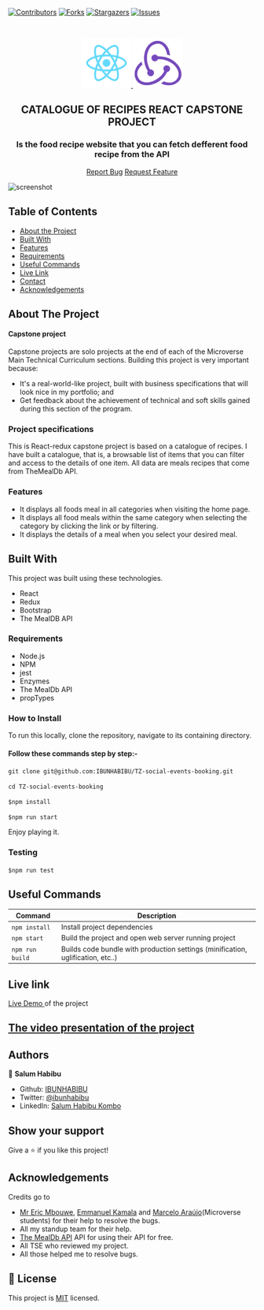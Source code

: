 [![Contributors][contributors-shield]][contributors-url]
[![Forks][forks-shield]][forks-url]
[![Stargazers][stars-shield]][stars-url]
[![Issues][issues-shield]][issues-url]

<br />

<p align="center">
  <a href="git@github.com:IBUNHABIBU/TZ-social-events-booking.git">
    <p align="center">
      <img src="https://raw.githubusercontent.com/github/explore/80688e429a7d4ef2fca1e82350fe8e3517d3494d/topics/react/react.png" alt="React" width="100" height="100">
      <img src="https://raw.githubusercontent.com/github/explore/80688e429a7d4ef2fca1e82350fe8e3517d3494d/topics/redux/redux.png" alt="Redux" width="100" height="100">
     </p>
  </a>

  <h2 align="center"> CATALOGUE OF RECIPES REACT CAPSTONE PROJECT</h2>
  <h3 align="center"> Is the food recipe website that you can fetch defferent food recipe from the API</h3>

  <p align="center">
    <a href="https://github.com/IBUNHABIBU/TZ-social-events-booking/issues">Report Bug</a>
    <a href="https://github.com/IBUNHABIBU/TZ-social-events-booking/issues">Request Feature</a>
  </p>
</p>


![screenshot](https://github.com/IBUNHABIBU/TZ-social-events-booking/blob/react-redux-mealDb-fetch-api/public/home.PNG)

## Table of Contents

* [About the Project](#about-the-project)
* [Built With](#built-with)
* [Features](#features)
* [Requirements](#requirements)
* [Useful Commands](#useful-commands)
* [Live Link](#Live-link)
* [Contact](#Authors)
* [Acknowledgements](#Acknowledgements)

<!-- ABOUT THE PROJECT -->
## About The Project
#### Capstone project

Capstone projects are solo projects at the end of each of the Microverse Main Technical Curriculum sections. Building this project is very important because:

- It's a real-world-like project, built with business specifications that will look nice in my portfolio; and
- Get feedback about the achievement of technical and soft skills gained during this section of the program.

### Project specifications

This is React-redux capstone project is based on a catalogue of recipes. I have built a catalogue, that is, a browsable list of items that you can filter and access to the details of one item. All data are meals recipes that come from TheMealDb API.

### Features

  - It displays all foods meal in all categories when visiting the home page.
  - It displays all food meals within the same category when selecting the category by clicking the link or by filtering.
  - It displays the details of a meal when you select your desired meal.


<!-- BUILD WITH -->
## Built With

This project was built using these technologies.
* React
* Redux
* Bootstrap
* The MealDB API


### Requirements

- Node.js
- NPM
- jest
- Enzymes
- The MealDb API
- propTypes

### How to Install 

To run this locally, clone the repository, navigate to its containing directory.

#### Follow these commands step by step:-

`
git clone git@github.com:IBUNHABIBU/TZ-social-events-booking.git
`

`
cd TZ-social-events-booking
`

 `$npm install `
 
 
 `$npm run start`
 
Enjoy playing it.

### Testing

 `$npm run test `


## Useful Commands

| Command | Description |
|---------|-------------|
| `npm install` | Install project dependencies |
| `npm start` | Build the project and open web server running project |
| `npm run build` | Builds code bundle with production settings (minification, uglification, etc..) |

<!-- ### How to play -->

<!-- CONTACT -->


## Live link

[Live Demo ](https://slm-foodrecipe.herokuapp.com/) of the project

## [The video presentation of the project](https://www.youtube.com/watch?v=VW7r0R3_HqY&t=20s) 

## Authors

👤 **Salum Habibu** 
    
* Github: [IBUNHABIBU](https://github.com/IBUNHABIBU)
* Twitter: [@ibunhabibu](https://twitter.com/Ibunhabibu)
* LinkedIn: [Salum Habibu Kombo](https://www.linkedin.com/in/salum-habibu/)

## Show your support

Give a :star: if you like this project!


## Acknowledgements
Credits go to 
- [Mr Eric Mbouwe](https://github.com/EricMbouwe), [Emmanuel Kamala](https://github.com/emmanuelkamala) and [Marcelo Araújo](https://github.com/marcelomaidden)(Microverse students) for their help to resolve the bugs.
- All my standup team for their help.
- [The MealDb API](https://www.themealdb.com/api.php) API for using their API for free.
- All TSE who reviewed my project.
- All those helped me to resolve bugs.

<!-- MARKDOWN LINKS & IMAGES -->
<!-- https://www.markdownguide.org/basic-syntax/#reference-style-links -->
[contributors-shield]: https://img.shields.io/github/contributors/IBUNHABIBU/TZ-social-events-booking.svg?style=flat-square
[contributors-url]: https://github.com/IBUNHABIBU/TZ-social-events-booking/graphs/contributors
[forks-shield]: https://img.shields.io/github/forks/IBUNHABIBU/TZ-social-events-booking.svg?style=flat-square
[forks-url]: https://github.com/IBUNHABIBU/TZ-social-events-booking/network/members
[stars-shield]: https://img.shields.io/github/stars/IBUNHABIBU/TZ-social-events-booking.svg?style=flat-square
[stars-url]: https://github.com/IBUNHABIBU/TZ-social-events-booking/stargazers
[issues-shield]: https://img.shields.io/github/issues/IBUNHABIBU/TZ-social-events-booking.svg?style=flat-square
[issues-url]: https://github.com/IBUNHABIBU/TZ-social-events-booking/issues

## 📝 License

This project is [MIT](https://opensource.org/licenses/MIT) licensed.

